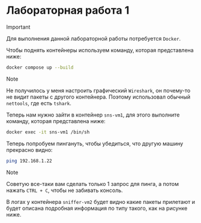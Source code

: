 # Лабораторная работа 1

> [!IMPORTANT]
> Для выполнения данной лабораторной работы потребуется `Docker`.

Чтобы поднять контейнеры используем команду, которая представлена ниже: 

```bash
docker compose up --build
```

> [!NOTE]
> Не получилось у меня настроить графический `Wireshark`, он почему-то не видит пакеты с другого контейнера.
> Поэтому использовал обычный `nettools`, где есть `tshark`. 

Теперь нам нужно зайти в контейнер `sns-vm1`, для этого выполните команду, которая представлена ниже: 

```bash
docker exec -it sns-vm1 /bin/sh
```

Теперь попробуем пингануть, чтобы убедиться, что другую машину прекрасно видно: 

```bash
ping 192.168.1.22
```

> [!NOTE]
> Советую все-таки вам сделать только 1 запрос для пинга, а потом нажать `CTRL + C`, чтобы не забивать консоль. 

В логах у контейнера `sniffer-vm2` будет видно какие пакеты прилетают и будет описана подробная информация по типу такого, как на рисунке ниже. 

